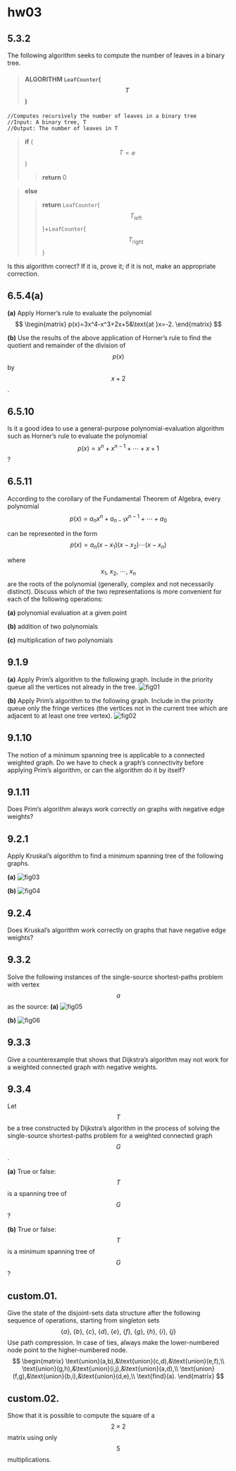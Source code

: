 # hw03

## 5.3.2
The following algorithm seeks to compute the number of leaves in a binary tree.

> #### ALGORITHM `LeafCounter`($$T$$)
```
//Computes recursively the number of leaves in a binary tree
//Input: A binary tree, T
//Output: The number of leaves in T
```
> **if** ($$T=\varnothing$$)
>> **return** 0

> **else**
>> **return** `LeafCounter`($$T_\text{left}$$)+`LeafCounter`($$T_\text{right}$$)

Is this algorithm correct? If it is, prove it; if it is not, make an appropriate correction.


## 6.5.4(a)

**(a)** Apply Horner’s rule to evaluate the polynomial
$$
\begin{matrix}
p(x)=3x^4-x^3+2x+5&\text{at }x=-2.
\end{matrix}
$$

**(b)** Use the results of the above application of Horner’s rule to find the quotient and remainder of the division of $$p(x)$$ by $$x+2$$.


## 6.5.10
Is it a good idea to use a general-purpose polynomial-evaluation algorithm such as Horner’s rule to evaluate the polynomial $$p(x)=x^n+x^{n-1}+\cdots+x+1$$?


## 6.5.11
According to the corollary of the Fundamental Theorem of Algebra, every polynomial
$$
p(x)=a_nx^n+a_{n-1}x^{n-1}+\cdots+a_0
$$

can be represented in the form
$$
p(x)=a_n(x-x_1)(x-x_2)\cdots(x-x_n)
$$

where $$x_1,\:x_2,\:\cdots,\:x_n$$ are the roots of the polynomial (generally, complex and not necessarily distinct).  Discuss which of the two representations is more convenient for each of the following operations:

**(a)** polynomial evaluation at a given point

**(b)** addition of two polynomials

**(c)** multiplication of two polynomials


## 9.1.9
**(a)** Apply Prim’s algorithm to the following graph. Include in the priority queue all the vertices not already in the tree.
![fig01](hw03/hw03-fig01.png)

**(b)** Apply Prim’s algorithm to the following graph. Include in the priority queue only the fringe vertices (the vertices not in the current tree which are adjacent to at least one tree vertex).
![fig02](hw03/hw03-fig02.png)


## 9.1.10
The notion of a minimum spanning tree is applicable to a connected weighted graph. Do we have to check a graph’s connectivity before applying Prim’s algorithm, or can the algorithm do it by itself?


## 9.1.11
Does Prim’s algorithm always work correctly on graphs with negative edge weights?


## 9.2.1
Apply Kruskal’s algorithm to find a minimum spanning tree of the following graphs.

**(a)**
![fig03](hw03/hw03-fig03.png)

**(b)**
![fig04](hw03/hw03-fig04.png)


## 9.2.4
Does Kruskal’s algorithm work correctly on graphs that have negative edge weights?


## 9.3.2
Solve the following instances of the single-source shortest-paths problem with vertex $$a$$ as the source:
**(a)**
![fig05](hw03/hw03-fig05.png)

**(b)**
![fig06](hw03/hw03-fig06.png)


## 9.3.3
Give a counterexample that shows that Dijkstra’s algorithm may not work for a weighted connected graph with negative weights.


## 9.3.4
Let $$T$$ be a tree constructed by Dijkstra’s algorithm in the process of solving the single-source shortest-paths problem for a weighted connected graph $$G$$.

**(a)** True or false: $$T$$ is a spanning tree of $$G$$?

**(b)** True or false: $$T$$ is a minimum spanning tree of $$G$$?


## custom.01.
Give the state of the disjoint-sets data structure after the following sequence of operations, starting from singleton sets $$\{a\},\:\{b\},\:\{c\},\:\{d\},\:\{e\},\:\{f\},\:\{g\},\:\{h\},\:\{i\},\:\{j\}$$ Use path compression.  In case of ties, always make the lower-numbered node point to the higher-numbered node.
$$
\begin{matrix}
\text{union}(a,b),&\text{union}(c,d),&\text{union}(e,f),\\
\text{union}(g,h),&\text{union}(i,j),&\text{union}(a,d),\\
\text{union}(f,g),&\text{union}(b,i),&\text{union}(d,e),\\
\text{find}(a).
\end{matrix}
$$

## custom.02.
Show that it is possible to compute the square of a $$2\times2$$ matrix using only $$5$$ multiplications.
